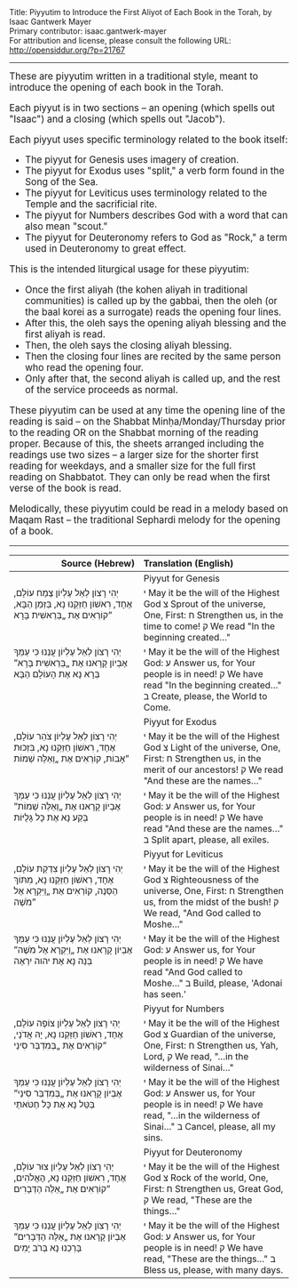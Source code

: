 <html>
<head></head>
<body>
Title: Piyyutim to Introduce the First Aliyot of Each Book in the Torah, by Isaac Gantwerk Mayer<br />
Primary contributor: isaac.gantwerk-mayer<br />
For attribution and license, please consult the following URL: <a href="http://opensiddur.org/?p=21767">http://opensiddur.org/?p=21767</a>
<p />
<hr />

<div class="english" style="font-size: 1.2em;"> 
These are piyyutim written in a traditional style, meant to introduce the opening of each book in the Torah.

Each piyyut is in two sections – an opening (which spells out "Isaac") and a closing (which spells out "Jacob").

Each piyyut uses specific terminology related to the book itself:
<ul>
<li>The piyyut for Genesis uses imagery of creation.</li>
<li>The piyyut for Exodus uses "split," a verb form found in the Song of the Sea.</li>
<li>The piyyut for Leviticus uses terminology related to the Temple and the sacrificial rite.</li>
<li>The piyyut for Numbers describes God with a word that can also mean "scout."</li>
<li>The piyyut for Deuteronomy refers to God as "Rock," a term used in Deuteronomy to great effect.</li>
</ul>

This is the intended liturgical usage for these piyyutim:
<ul>
<li>Once the first aliyah (the kohen aliyah in traditional communities) is called up by the gabbai, then the oleh (or the baal korei as a surrogate) reads the opening four lines.</li>
<li>After this, the oleh says the opening aliyah blessing and the first aliyah is read.</li>
<li>Then, the oleh says the closing aliyah blessing.</li>
<li>Then the closing four lines are recited by the same person who read the opening four.</li>
<li>Only after that, the second aliyah is called up, and the rest of the service proceeds as normal.</li>
</ul>

These piyyutim can be used at any time the opening line of the reading is said – on the Shabbat Minḥa/Monday/Thursday prior to the reading OR on the Shabbat morning of the reading proper. Because of this, the sheets arranged including the readings use two sizes – a larger size for the shorter first reading for weekdays, and a smaller size for the full first reading on Shabbatot. They can only be read when the first verse of the book is read.

Melodically, these piyyutim could be read in a melody based on Maqam Rast – the traditional Sephardi melody for the opening of a book.
</div>

<hr />

<table style="margin-left: auto;margin-right: auto;" class="draggable">
<thead><tr><th id="x" style="text-align: right;">Source (Hebrew)</th><th style="text-align: left;">Translation (English)</th></tr></thead>
<tbody>
<tr><td style="vertical-align:top;" width="46%">
<div class="liturgy"><span lang="he">

</span></div></td>
 
<td style="vertical-align:top;" width="53%">
<div class="english">
Piyyut for Genesis
</div></td></tr>


<tr><td style="vertical-align:top;" width="46%">
<div class="liturgy"><span lang="he">
יְהִי רָצוֹן לְאֵל עֶלְיוֹן
צֶמַח עוֹלָם, אֶחָד, רִאשׁוֹן
חַזֵּקְנוּ נָא, בַּזְּמַן הַבָּא,
קוֹרְאִים אֶת „בְּרֵאשִׁית בָּרָא”
</span></div></td>
 
<td style="vertical-align:top;" width="53%">
<div class="english">
<span class="hebrew">י</span> May it be the will of the Highest God
<span class="hebrew">צ</span> Sprout of the universe, One, First:
<span class="hebrew">ח</span> Strengthen us, in the time to come!
<span class="hebrew">ק</span> We read "In the beginning created…"
 </div></td></tr>


<tr><td style="vertical-align:top;" width="46%">
<div class="liturgy"><span lang="he">
יְהִי רָצוֹן לְאֵל עֶלְיוֹן
עֲנֵנוּ כִּי עַמְּךָ אֶבְיוֹן
קָרָאנוּ אֶת „בְּרֵאשִׁית בָּרָא”
בְּרָא נָא אֶת הָעוֹלָם הַבָּא
</span></div></td>
 
<td style="vertical-align:top;" width="53%">
<div class="english">
<span class="hebrew">י</span> May it be the will of the Highest God:
<span class="hebrew">ע</span> Answer us, for Your people is in need!
<span class="hebrew">ק</span> We have read "In the beginning created…"
<span class="hebrew">ב</span> Create, please, the World to Come.
</div></td></tr>


<tr><td style="vertical-align:top;" width="46%">
<div class="liturgy"><span lang="he">

</span></div></td>
 
<td style="vertical-align:top;" width="53%">
<div class="english">
Piyyut for Exodus
 </div></td></tr>


<tr><td style="vertical-align:top;" width="46%">
<div class="liturgy"><span lang="he">
יְהִי רָצוֹן לְאֵל עֶלְיוֹן
צֹהַר עוֹלָם, אֶחָד, רִאשׁוֹן
חַזֵּקְנוּ נָא, בִּזְכוּת אָבוֹת,
קוֹרְאִים אֶת „וְאֵלֶּה שְׁמוֹת”
</span></div></td>
 
<td style="vertical-align:top;" width="53%">
<div class="english">
<span class="hebrew">י</span> May it be the will of the Highest God
<span class="hebrew">צ</span> Light of the universe, One, First:
<span class="hebrew">ח</span> Strengthen us, in the merit of our ancestors!
<span class="hebrew">ק</span> We read "And these are the names…"
</div></td></tr>


<tr><td style="vertical-align:top;" width="46%">
<div class="liturgy"><span lang="he">
יְהִי רָצוֹן לְאֵל עֶלְיוֹן
עֲנֵנוּ כִּי עַמְּךָ אֶבְיוֹן
קָרָאנוּ אֶת „וְאֵלֶּה שְׁמוֹת”
בְּקַע נָא אֶת כָּל גָּלֻיּוֹת
</span></div></td>
 
<td style="vertical-align:top;" width="53%">
<div class="english">
<span class="hebrew">י</span> May it be the will of the Highest God:
<span class="hebrew">ע</span> Answer us, for Your people is in need!
<span class="hebrew">ק</span> We have read "And these are the names…"
<span class="hebrew">ב</span> Split apart, please, all exiles.
</div></td></tr>


<tr><td style="vertical-align:top;" width="46%">
<div class="liturgy"><span lang="he">

</span></div></td>
 
<td style="vertical-align:top;" width="53%">
<div class="english">
Piyyut for Leviticus
</div></td></tr>


<tr><td style="vertical-align:top;" width="46%">
<div class="liturgy"><span lang="he">
יְהִי רָצוֹן לְאֵל עֶלְיוֹן
צִדְקַת עוֹלָם, אֶחָד, רִאשׁוֹן
חַזֵּקְנוּ נָא, מִתּוֹךְ הַסְּנֶה,
קוֹרְאִים אֶת „וַיִּקְרָא אֶל מֹשֶׁה”
</span></div></td>
 
<td style="vertical-align:top;" width="53%">
<div class="english">
<span class="hebrew">י</span> May it be the will of the Highest God
<span class="hebrew">צ</span> Righteousness of the universe, One, First:
<span class="hebrew">ח</span> Strengthen us, from the midst of the bush!
<span class="hebrew">ק</span> We read, "And God called to Moshe…"
</div></td></tr>


<tr><td style="vertical-align:top;" width="46%">
<div class="liturgy"><span lang="he">
יְהִי רָצוֹן לְאֵל עֶלְיוֹן
עֲנֵנוּ כִּי עַמְּךָ אֶבְיוֹן
קָרָאנוּ אֶת „וַיִּקְרָא אֶל מֹשֶׁה”
בְּנֵה נָא אֶת יהוה יִרְאֶה
</span></div></td>
 
<td style="vertical-align:top;" width="53%">
<div class="english">
<span class="hebrew">י</span> May it be the will of the Highest God:
<span class="hebrew">ע</span> Answer us, for Your people is in need!
<span class="hebrew">ק</span> We have read "And God called to Moshe…"
<span class="hebrew">ב</span> Build, please, 'Adonai has seen.'
</div></td></tr>


<tr><td style="vertical-align:top;" width="46%">
<div class="liturgy"><span lang="he">

</span></div></td>
 
<td style="vertical-align:top;" width="53%">
<div class="english">
Piyyut for Numbers
</div></td></tr>


<tr><td style="vertical-align:top;" width="46%">
<div class="liturgy"><span lang="he"> 
יְהִי רָצוֹן לְאֵל עֶלְיוֹן
צוֹפֶה עוֹלָם, אֶחָד, רִאשׁוֹן
חַזֵּקְנו נָא, יָהּ אֲדֹנָי,
קוֹרְאִים אֶת „בְּמִדְבַּר סִינַי”
</span></div></td>
 
<td style="vertical-align:top;" width="53%">
<div class="english">
<span class="hebrew">י</span> May it be the will of the Highest God
<span class="hebrew">צ</span> Guardian of the universe, One, First:
<span class="hebrew">ח</span> Strengthen us, Yah, Lord,
<span class="hebrew">ק</span> We read, "…in the wilderness of Sinai…"
</div></td></tr>


<tr><td style="vertical-align:top;" width="46%">
<div class="liturgy"><span lang="he">
יְהִי רָצוֹן לְאֵל עֶלְיוֹן
עֲנֵנוּ כִּי עַמְּךָ אֶבְיוֹן
קָרָאנוּ אֶת „בְּמִדְבַּר סִינַי”
בַּטֵּל נָא אֶת כָּל חַטֹּאתַי
</span></div></td>
 
<td style="vertical-align:top;" width="53%">
<div class="english">
<span class="hebrew">י</span> May it be the will of the Highest God:
<span class="hebrew">ע</span> Answer us, for Your people is in need!
<span class="hebrew">ק</span> We have read, "…in the wilderness of Sinai…"
<span class="hebrew">ב</span> Cancel, please, all my sins.
</div></td></tr>


<tr><td style="vertical-align:top;" width="46%">
<div class="liturgy"><span lang="he">

</span></div></td>
 
<td style="vertical-align:top;" width="53%">
<div class="english">
Piyyut for Deuteronomy
</div></td></tr>


<tr><td style="vertical-align:top;" width="46%">
<div class="liturgy"><span lang="he">
יְהִי רָצוֹן לְאֵל עֶלְיוֹן
צוּר עוֹלָם, אֶחָד, רִאשׁוֹן
חַזֵּקְנוּ נָא, הָאֱלֹהִים,
קוֹרְאִים אֶת „אֵלֶּה הַדְּבָרִים”
</span></div></td>
 
<td style="vertical-align:top;" width="53%">
<div class="english">
<span class="hebrew">י</span> May it be the will of the Highest God
<span class="hebrew">צ</span> Rock of the world, One, First:
<span class="hebrew">ח</span> Strengthen us, Great God,
<span class="hebrew">ק</span> We read, "These are the things…"
</div></td></tr>


<tr><td style="vertical-align:top;" width="46%">
<div class="liturgy"><span lang="he">
יְהִי רָצוֹן לְאֵל עֶלְיוֹן
עֲנֵנוּ כִּי עַמְּךָ אֶבְיוֹן
קָרָאנוּ אֶת „אֵלֶּה הַדְּבָרִים”
בָּרְכֵנוּ נָא בְּרֹב יָמִים
</span></div></td>
 
<td style="vertical-align:top;" width="53%">
<div class="english">
<span class="hebrew">י</span> May it be the will of the Highest God:
<span class="hebrew">ע</span> Answer us, for Your people is in need!
<span class="hebrew">ק</span> We have read, "These are the things…"
<span class="hebrew">ב</span> Bless us, please, with many days.
</div></td></tr>
</tbody></table>


</body>
</html>